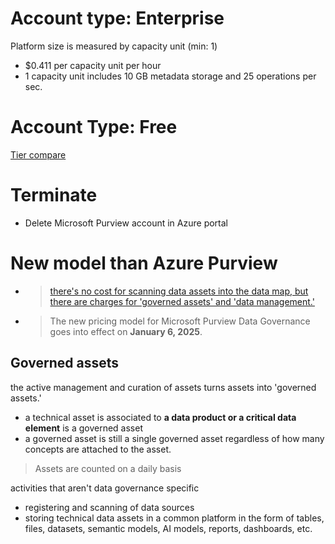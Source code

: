 # Account type: Enterprise

Platform size is measured by capacity unit (min: 1)
- $0.411 per capacity unit per hour
- 1 capacity unit includes 10 GB metadata storage and 25 operations per sec.

# Account Type: Free
[Tier compare](https://learn.microsoft.com/en-us/purview/free-version)


# Terminate
- Delete Microsoft Purview account in Azure portal

# New model than Azure Purview
- > [there's no cost for scanning data assets into the data map, but there are charges for 'governed assets' and 'data management.'](https://learn.microsoft.com/en-us/purview/ms-purview-new-dg-pricing-faq)
- > The new pricing model for Microsoft Purview Data Governance goes into effect on **January 6, 2025**.

## Governed assets
the active management and curation of assets turns assets into 'governed assets.'
- a technical asset is associated to **a data product or a critical data element** is a governed asset
- a governed asset is still a single governed asset regardless of how many concepts are attached to the asset.

> Assets are counted on a daily basis

activities that aren't data governance specific
- registering and scanning of data sources
- storing technical data assets in a common platform in the form of tables, files, datasets, semantic models, AI models, reports, dashboards, etc.


